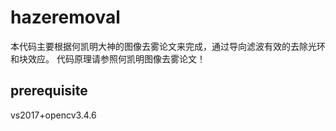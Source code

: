 # hazeremoval
本代码主要根据何凯明大神的图像去雾论文来完成，通过导向滤波有效的去除光环和块效应。
代码原理请参照何凯明图像去雾论文！
## prerequisite
vs2017+opencv3.4.6
